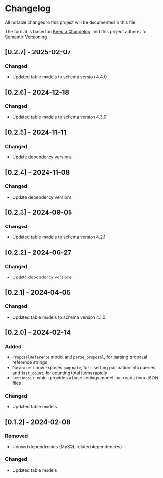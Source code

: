 # Changelog

All notable changes to this project will be documented in this file.

The format is based on [Keep a Changelog](https://keepachangelog.com/en/1.1.0/),
and this project adheres to [Semantic Versioning](https://semver.org/spec/v2.0.0.html).

## [0.2.7] - 2025-02-07

### Changed

- Updated table models to schema version 4.4.0

## [0.2.6] - 2024-12-18

### Changed

- Updated table models to schema version 4.3.0

## [0.2.5] - 2024-11-11

### Changed

- Update dependency versions

## [0.2.4] - 2024-11-08

### Changed

- Update dependency versions

## [0.2.3] - 2024-09-05

### Changed

- Updated table models to schema version 4.2.1

## [0.2.2] - 2024-06-27

### Changed

- Update dependency versions

## [0.2.1] - 2024-04-05

### Changed

- Updated table models to schema version 4.1.0

## [0.2.0] - 2024-02-14

### Added

- `ProposalReference` model and `parse_proposal`, for parsing proposal reference strings
- `Database()` now exposes `paginate`, for inserting pagination into queries, and `fast_count`, for counting total items rapidly
- `Settings()`, which provides a base settings model that reads from JSON files

### Changed

- Updated table models

## [0.1.2] - 2024-02-08

### Removed

- Unused dependencies (MySQL related dependencies)

### Changed

- Updated table models
